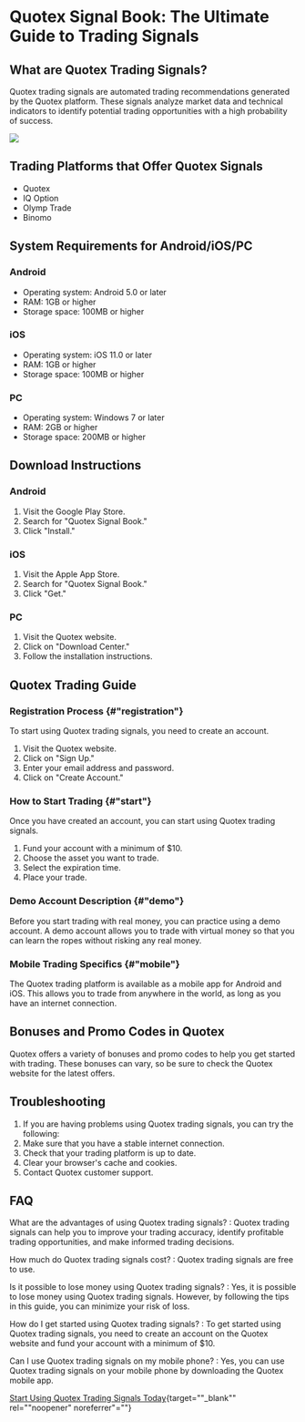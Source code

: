 # Quotex Signal Book: The Ultimate Guide to Trading Signals

## What are Quotex Trading Signals?

Quotex trading signals are automated trading recommendations generated
by the Quotex platform. These signals analyze market data and technical
indicators to identify potential trading opportunities with a high
probability of success.

[![](https://static.quotex.io/files/8_en/300_250.jpg)](https://traff.sbs/brokerqxsignupf)

## Trading Platforms that Offer Quotex Signals

-   Quotex
-   IQ Option
-   Olymp Trade
-   Binomo

## System Requirements for Android/iOS/PC

### Android

-   Operating system: Android 5.0 or later
-   RAM: 1GB or higher
-   Storage space: 100MB or higher

### iOS

-   Operating system: iOS 11.0 or later
-   RAM: 1GB or higher
-   Storage space: 100MB or higher

### PC

-   Operating system: Windows 7 or later
-   RAM: 2GB or higher
-   Storage space: 200MB or higher

## Download Instructions

### Android

1.  Visit the Google Play Store.
2.  Search for "Quotex Signal Book."
3.  Click "Install."

### iOS

1.  Visit the Apple App Store.
2.  Search for "Quotex Signal Book."
3.  Click "Get."

### PC

1.  Visit the Quotex website.
2.  Click on "Download Center."
3.  Follow the installation instructions.

## Quotex Trading Guide

### Registration Process {#"registration"}

To start using Quotex trading signals, you need to create an account.

1.  Visit the Quotex website.
2.  Click on "Sign Up."
3.  Enter your email address and password.
4.  Click on "Create Account."

### How to Start Trading {#"start"}

Once you have created an account, you can start using Quotex trading
signals.

1.  Fund your account with a minimum of \$10.
2.  Choose the asset you want to trade.
3.  Select the expiration time.
4.  Place your trade.

### Demo Account Description {#"demo"}

Before you start trading with real money, you can practice using a demo
account. A demo account allows you to trade with virtual money so that
you can learn the ropes without risking any real money.

### Mobile Trading Specifics {#"mobile"}

The Quotex trading platform is available as a mobile app for Android and
iOS. This allows you to trade from anywhere in the world, as long as you
have an internet connection.

## Bonuses and Promo Codes in Quotex

Quotex offers a variety of bonuses and promo codes to help you get
started with trading. These bonuses can vary, so be sure to check the
Quotex website for the latest offers.

## Troubleshooting

1.  If you are having problems using Quotex trading signals, you can try
    the following:
2.  Make sure that you have a stable internet connection.
3.  Check that your trading platform is up to date.
4.  Clear your browser\'s cache and cookies.
5.  Contact Quotex customer support.

## FAQ

What are the advantages of using Quotex trading signals?
:   Quotex trading signals can help you to improve your trading
    accuracy, identify profitable trading opportunities, and make
    informed trading decisions.

How much do Quotex trading signals cost?
:   Quotex trading signals are free to use.

Is it possible to lose money using Quotex trading signals?
:   Yes, it is possible to lose money using Quotex trading signals.
    However, by following the tips in this guide, you can minimize your
    risk of loss.

How do I get started using Quotex trading signals?
:   To get started using Quotex trading signals, you need to create an
    account on the Quotex website and fund your account with a minimum
    of \$10.

Can I use Quotex trading signals on my mobile phone?
:   Yes, you can use Quotex trading signals on your mobile phone by
    downloading the Quotex mobile app.

[Start Using Quotex Trading Signals
Today](\%22https://traff.sbs/brokerqxsignup\%22){target=""_blank""
rel=""noopener" noreferrer"=""}

